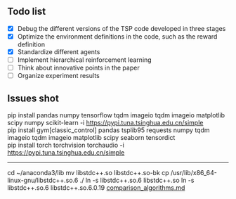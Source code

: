 ## Todo list

- [x] Debug the different versions of the TSP code developed in three stages
- [x] Optimize the environment definitions in the code, such as the reward definition
- [x] Standardize different agents
- [ ] Implement hierarchical reinforcement learning
- [ ] Think about innovative points in the paper
- [ ] Organize experiment results  

## Issues shot
pip install pandas numpy tensorflow tqdm imageio tqdm imageio matplotlib scipy numpy scikit-learn  -i  https://pypi.tuna.tsinghua.edu.cn/simple     
pip install gym[classic_control] pandas tsplib95 requests numpy tqdm imageio tqdm imageio matplotlib scipy seaborn tensordict  
pip install torch torchvision torchaudio   -i  https://pypi.tuna.tsinghua.edu.cn/simple  


---------
cd ~/anaconda3/lib
mv libstdc++.so libstdc++.so-bk
cp /usr/lib/x86_64-linux-gnu/libstdc++.so.6 ./
ln -s libstdc++.so.6 libstdc++.so
ln -s libstdc++.so.6 libstdc++.so.6.0.19
[comparison_algorithms.md](rl/tsp/solvers/comparison_algorithms)